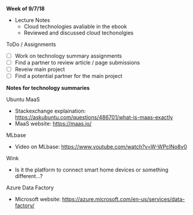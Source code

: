 **Week of 9/7/18**

* Lecture Notes
  * Cloud technologies avaliable in the ebook
  * Reviewed and discussed cloud techonolgies

ToDo / Assignments
 - [ ] Work on technology summary assignments
 - [ ] Find a partner to review article / page submissions
 - [ ] Reveiw main project
 - [ ] Find a potential partner for the main project

**Notes for technology summaries** 

Ubuntu MaaS
 * Stackexchange explaination: https://askubuntu.com/questions/486701/what-is-maas-exactly
 * MaaS website: https://maas.io/

MLbase
 * Video on MLbase: https://www.youtube.com/watch?v=W-WPclNo8v0

Wink
 * Is it the platform to connect smart home devices or something different...?
 
Azure Data Factory
 * Microsoft website: https://azure.microsoft.com/en-us/services/data-factory/
